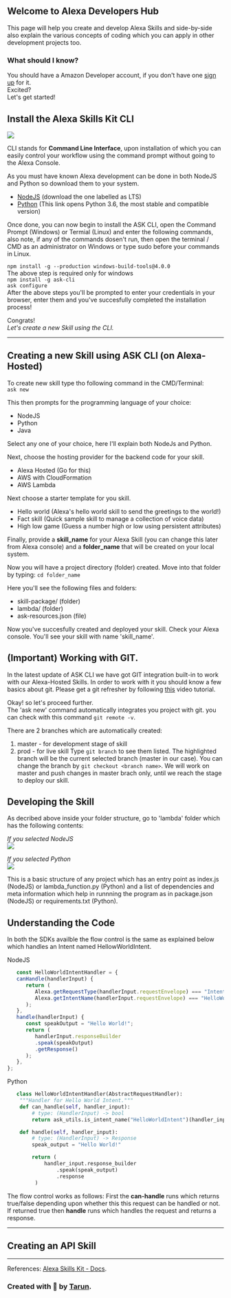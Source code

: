 ## Welcome to Alexa Developers Hub
This page will help you create and develop Alexa Skills and side-by-side also explain the various concepts of coding which you can apply in other development projects too.

### What should I know?
You should have a Amazon Developer account, if you don't have one [sign up](https://developer.amazon.com/) for it.  
Excited?  
Let's get started!

## Install the Alexa Skills Kit CLI 

<img src="https://i.ytimg.com/vi/Z1pVgsAKmYI/maxresdefault.jpg">

CLI stands for **Command Line Interface**, upon installation of which you can easily control your workflow using the command prompt without going to the Alexa Console.

As you must have known Alexa development can be done in both NodeJS and Python so download them to your system.  
- [NodeJS](https://nodejs.org/en/) (download the one labelled as LTS)  
- [Python](https://www.python.org/downloads/release/python-360/) (This link opens Python 3.6, the most stable and compatible version)  

Once done, you can now begin to install the ASK CLI, open the Command Prompt (Windows) or Termial (Linux) and enter the following commands, also note, if any of the commands dosen't run, then open the terminal / CMD as an administrator on Windows or type sudo before your commands in Linux.

```npm install -g --production windows-build-tools@4.0.0```  
   The above step is required only for windows  
```npm install -g ask-cli```  
```ask configure```  
After the above steps you'll be prompted to enter your credentials in your browser, enter them and you've succesfully completed the installation process!

Congrats!  
*Let's create a new Skill using the CLI.*  

<hr>

## Creating a new Skill using ASK CLI (on Alexa-Hosted)

To create new skill type tho following command in the CMD/Terminal:  
```ask new```

This then prompts for the programming language of your choice:
- NodeJS
- Python
- Java

Select any one of your choice, here I'll explain both NodeJs and Python.  

Next, choose the hosting provider for the backend code for your skill.
- Alexa Hosted (Go for this)
- AWS with CloudFormation	
- AWS Lambda	

Next choose a starter template for you skill.  
- Hello world (Alexa's hello world skill to send the greetings to the world!)
- Fact skill (Quick sample skill to manage a collection of voice data)
- High low game (Guess a number high or low using persistent attributes)

Finally, provide a **skill_name** for your Alexa Skill (you can change this later from Alexa console) and a **folder_name** that will be created on your local system.

Now you will have a project directory (folder) created. Move into that folder by typing:
```cd folder_name```

Here you'll see the following files and folders:
- skill-package/ (folder)
- lambda/ (folder)
- ask-resources.json (file)

Now you've succesfully created and deployed your skill. Check your Alexa console. You'll see your skill with name 'skill_name'.  

## (Important) Working with GIT.

In the latest update of ASK CLI we have got GIT integration built-in to work with our Alexa-Hosted Skills.
In order to work with it you should know a few basics about git. Please get a git refresher by following [this](https://www.youtube.com/watch?v=SWYqp7iY_Tc) video tutorial. 

Okay! so let's proceed further.  
The 'ask new' command automatically integrates you project with git.
you can check with this command ```git remote -v```.  

There are 2 branches which are automatically created:
1. master - for development stage of skill
2. prod - for live skill
Type ```git branch``` to see them listed. The highlighted branch will be the current selected branch (master in our case). You can change the branch by ```git checkout <branch name>```. We will work on master and push changes in master brach only, until we reach the stage to deploy our skill.

## Developing the Skill
As decribed above inside your folder structure, go to 'lambda' folder which has the following contents:

*If you selected NodeJS*  
<img src="./images/nodejs-folder-structure.JPG">

*If you selected Python*  
<img src="./images/pyhton-folder-structure.JPG">

This is a basic structure of any project which has an entry point as index.js (NodeJS) or lambda_function.py (Python) and a list of dependencies and meta information which help in runnning the program as in package.json (NodeJS) or requirements.txt (Python).

## Understanding the Code
In both the SDKs availble the flow control is the same as explained below which handles an Intent named HellowWorldIntent.  

NodeJS  
```javascript
   const HelloWorldIntentHandler = {
   canHandle(handlerInput) {
      return (
         Alexa.getRequestType(handlerInput.requestEnvelope) === "IntentRequest" &&
         Alexa.getIntentName(handlerInput.requestEnvelope) === "HelloWorldIntent"
      );
   },
   handle(handlerInput) {
      const speakOutput = "Hello World!";
      return (
         handlerInput.responseBuilder
         .speak(speakOutput)
         .getResponse()
      );
   },
};
```
Python  
```python
   class HelloWorldIntentHandler(AbstractRequestHandler):
    """Handler for Hello World Intent."""
    def can_handle(self, handler_input):
        # type: (HandlerInput) -> bool
        return ask_utils.is_intent_name("HelloWorldIntent")(handler_input)

    def handle(self, handler_input):
        # type: (HandlerInput) -> Response
        speak_output = "Hello World!"

        return (
            handler_input.response_builder
                .speak(speak_output)
                .response
         )
```
The flow control works as follows: First the **can-handle** runs which returns true/false depending upon whether this this request can be handled or not. If returned true then **handle** runs which handles the request and returns a response.

<hr>

## Creating an API Skill







<hr>

References: [Alexa Skills Kit - Docs](https://developer.amazon.com/en-US/docs/alexa/smapi/quick-start-alexa-skills-kit-command-line-interface.html).


### Created with 💙 by [Tarun](https://github.com/tarunnsingh).